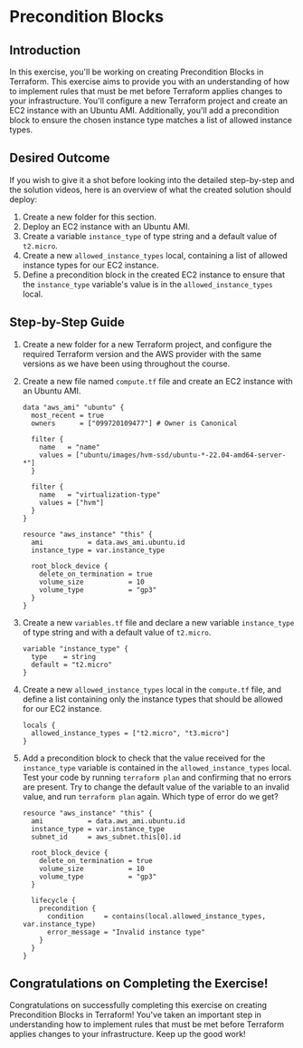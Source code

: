 # Precondition Blocks

## Introduction

In this exercise, you'll be working on creating Precondition Blocks in Terraform. This exercise aims to provide you with an understanding of how to implement rules that must be met before Terraform applies changes to your infrastructure. You'll configure a new Terraform project and create an EC2 instance with an Ubuntu AMI. Additionally, you'll add a precondition block to ensure the chosen instance type matches a list of allowed instance types.

## Desired Outcome

If you wish to give it a shot before looking into the detailed step-by-step and the solution videos, here is an overview of what the created solution should deploy:

1. Create a new folder for this section.
2. Deploy an EC2 instance with an Ubuntu AMI.
3. Create a variable `instance_type` of type string and a default value of `t2.micro`.
4. Create a new `allowed_instance_types` local, containing a list of allowed instance types for our EC2 instance.
5. Define a precondition block in the created EC2 instance to ensure that the `instance_type` variable's value is in the `allowed_instance_types` local.

## Step-by-Step Guide

1. Create a new folder for a new Terraform project, and configure the required Terraform version and the AWS provider with the same versions as we have been using throughout the course.
2. Create a new file named `compute.tf` file and create an EC2 instance with an Ubuntu AMI.

    ```
    data "aws_ami" "ubuntu" {
      most_recent = true
      owners      = ["099720109477"] # Owner is Canonical

      filter {
        name   = "name"
        values = ["ubuntu/images/hvm-ssd/ubuntu-*-22.04-amd64-server-*"]
      }

      filter {
        name   = "virtualization-type"
        values = ["hvm"]
      }
    }

    resource "aws_instance" "this" {
      ami           = data.aws_ami.ubuntu.id
      instance_type = var.instance_type

      root_block_device {
        delete_on_termination = true
        volume_size           = 10
        volume_type           = "gp3"
      }
    }
    ```

3. Create a new `variables.tf` file and declare a new variable `instance_type` of type string and with a default value of `t2.micro`.

    ```
    variable "instance_type" {
      type    = string
      default = "t2.micro"
    }
    ```

4. Create a new `allowed_instance_types` local in the `compute.tf` file, and define a list containing only the instance types that should be allowed for our EC2 instance.

    ```
    locals {
      allowed_instance_types = ["t2.micro", "t3.micro"]
    }
    ```

5. Add a precondition block to check that the value received for the `instance_type` variable is contained in the `allowed_instance_types` local. Test your code by running `terraform plan` and confirming that no errors are present. Try to change the default value of the variable to an invalid value, and run `terraform plan` again. Which type of error do we get?

    ```
    resource "aws_instance" "this" {
      ami           = data.aws_ami.ubuntu.id
      instance_type = var.instance_type
      subnet_id     = aws_subnet.this[0].id

      root_block_device {
        delete_on_termination = true
        volume_size           = 10
        volume_type           = "gp3"
      }

      lifecycle {
        precondition {
          condition     = contains(local.allowed_instance_types, var.instance_type)
          error_message = "Invalid instance type"
        }
      }
    }
    ```

## Congratulations on Completing the Exercise!

Congratulations on successfully completing this exercise on creating Precondition Blocks in Terraform! You've taken an important step in understanding how to implement rules that must be met before Terraform applies changes to your infrastructure. Keep up the good work!
